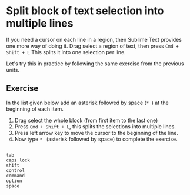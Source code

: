 Split block of text selection into multiple lines
==================================================

If you need a cursor on each line in a region, then Sublime Text provides one
more way of doing it. Drag select a region of text, then press `Cmd + Shift + L`
This splits it into one selection per line.

Let's try this in practice by following the same exercise from the previous
units.


Exercise
---------

In the list given below add an asterisk followed by space (`* `) at the
beginning of each item.

1. Drag select the whole block (from first item to the last one)
2. Press `Cmd + Shift + L`, this splits the selections into multiple lines.
3. Press left arrow key to move the cursor to the beginning of the line.
4. Now type `* ` (asterisk followed by space) to complete the exercise.


```

tab
caps lock
shift
control
command
option
space

```
